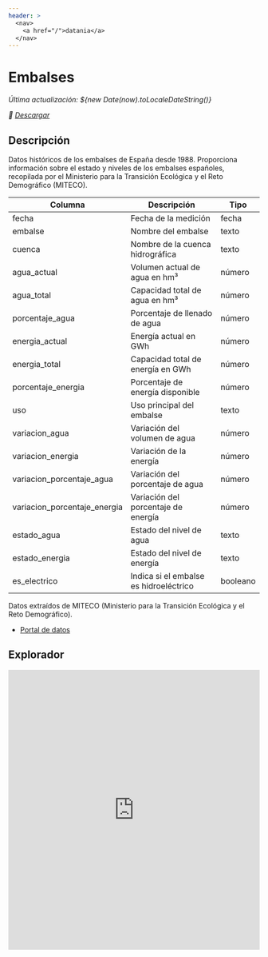 ```yaml
---
header: >
  <nav>
    <a href="/">datania</a>
  </nav>
---
```

# Embalses

<div class="grid grid-cols-4">
<div class="card">

_Última actualización:  ${new Date(now).toLocaleDateString()}_

</div>
<div class="card">

_💾 [Descargar](https://huggingface.co/datasets/datania/embalses)_

</div>
</div>

## Descripción

Datos históricos de los embalses de España desde 1988.
Proporciona información sobre el estado y niveles de los embalses españoles, recopilada por el Ministerio para la Transición Ecológica y el Reto Demográfico (MITECO).

| Columna                      | Descripción                                      | Tipo      |
|------------------------------|--------------------------------------------------|-----------|
| fecha                        | Fecha de la medición                             | fecha     |
| embalse                      | Nombre del embalse                               | texto     |
| cuenca                       | Nombre de la cuenca hidrográfica                 | texto     |
| agua_actual                  | Volumen actual de agua en hm³                    | número    |
| agua_total                   | Capacidad total de agua en hm³                   | número    |
| porcentaje_agua              | Porcentaje de llenado de agua                    | número    |
| energia_actual               | Energía actual en GWh                            | número    |
| energia_total                | Capacidad total de energía en GWh                | número    |
| porcentaje_energia           | Porcentaje de energía disponible                 | número    |
| uso                          | Uso principal del embalse                        | texto     |
| variacion_agua               | Variación del volumen de agua                    | número    |
| variacion_energia            | Variación de la energía                          | número    |
| variacion_porcentaje_agua    | Variación del porcentaje de agua                 | número    |
| variacion_porcentaje_energia | Variación del porcentaje de energía              | número    |
| estado_agua                  | Estado del nivel de agua                         | texto     |
| estado_energia               | Estado del nivel de energía                      | texto     |
| es_electrico                 | Indica si el embalse es hidroeléctrico           | booleano  |


Datos extraídos de MITECO (Ministerio para la Transición Ecológica y el Reto Demográfico).

- [Portal de datos](https://www.miteco.gob.es/es/agua/temas/evaluacion-de-los-recursos-hidricos/boletin-hidrologico.html)

## Explorador

<iframe
  src="https://huggingface.co/datasets/datania/embalses/embed/viewer/default/train"
  frameborder="0"
  width="100%"
  height="560px"
></iframe>
